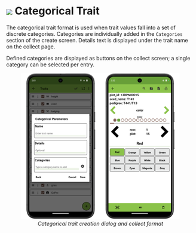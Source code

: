 <img ref="categorical" style="vertical-align: middle;" src="_static/icons/formats/view-agenda.png" width="40px"> Categorical Trait
======================================================================================

The categorical trait format is used when trait values fall into a set
of discrete categories. Categories are individually added in the
`Categories` section of the create screen. Details text is displayed
under the trait name on the collect page.

Defined categories are displayed as buttons on the collect screen; a
single category can be selected per entry.

<figure align="center" class="image">
  <img src="_static/images/traits/formats/categorical_format_joined.png" width="700px"> 
  <figcaption><i>Categorical trait creation dialog and collect format</i></figcaption> 
</figure>